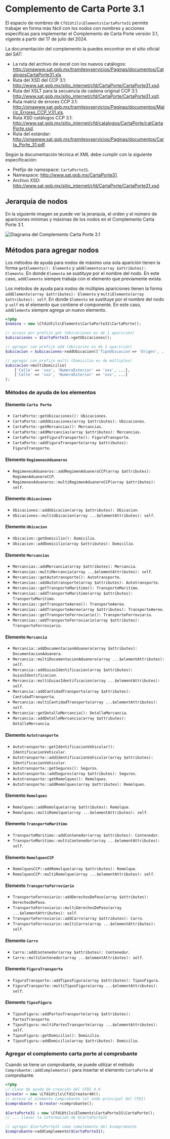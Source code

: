 # Complemento de Carta Porte 3.1

El espacio de nombres de `CfdiUtils\Elements\CartaPorte31` permite trabajar en forma más fácil con los nodos
con nombres y acciones específicas para implementar el Complemento de Carta Porte versión 3.1, vigente a
partir del 17 de julio del 2024.

La documentación del complemento la puedes encontrar en el sitio oficial del SAT:

- La ruta del archivo de excel con los nuevos catálogos: <http://omawww.sat.gob.mx/tramitesyservicios/Paginas/documentos/CatalogosCartaPorte31.xls>.
- Ruta del XSD del CCP 3.1: <http://www.sat.gob.mx/sitio_internet/cfd/CartaPorte/CartaPorte31.xsd>.
- Ruta del XSLT para la secuencia de cadena original CCP 3.1: <http://www.sat.gob.mx/sitio_internet/cfd/CartaPorte/CartaPorte31.xslt>.
- Ruta matriz de errores CCP 3.1: <http://omawww.sat.gob.mx/tramitesyservicios/Paginas/documentos/Matriz_Errores_CCP_V31.xls>.
- Ruta XSD catálogos CCP 3.1: <http://www.sat.gob.mx/sitio_internet/cfd/catalogos/CartaPorte/catCartaPorte.xsd>.
- Ruta del estándar: <http://omawww.sat.gob.mx/tramitesyservicios/Paginas/documentos/Carta_Porte_31.pdf>.

Según la documentación técnica el XML debe cumplir con la siguiente especificación:

- Prefijo de namespace: `CartaPorte31`.
- Namespace: <http://www.sat.gob.mx/CartaPorte31>.
- Archivo XSD: <http://www.sat.gob.mx/sitio_internet/cfd/CartaPorte/CartaPorte31.xsd>.

## Jerarquía de nodos

En la siguiente imagen se puede ver la jerarquía, el orden y el número de apariciones mínimas y máximas de los nodos en el Complemento Carta Porte 3.1.

![Diagrama del Complemento Carta Porte 3.1](../_assets/diagrama-carta-porte-31.png)

## Métodos para agregar nodos

Los métodos de ayuda para nodos de máximo una sola aparición tienen la forma `getElemento(): Elemento`
y `addElemento(array $attributes): Elemento`. En donde `Elemento` se sustituye por el nombre del nodo.
En este caso, `addElemento` siempre trabaja con el elemento que previamente exista.

Los métodos de ayuda para nodos de múltiples apariciones tienen la forma `addElemento(array $attributes): Elemento`
y `multiElemento(array $attributes): self`. En donde `Elemento` se sustituye por el nombre del nodo y `self` es el
elemento que contiene el componente.
En este caso, `addElemento` siempre agrega un nuevo elemento.

```php
<?php
$nomina = new \CfdiUtils\Elements\CartaPorte31\CartaPorte();

// acceso por prefijo get (Ubicaciones es de 1 aparición)
$ubicaciones = $CartaPorte31->getUbicaciones();

// agregar con prefijo add (Ubicacion es de 1 aparición)
$ubicacion = $ubicaciones->addUbicacion(['TipoUbicacion'=> 'Origen', ...]);

// agregar con prefijo multi (Domicilio es de múltiples)
$ubicacion->multiDomicilio(
    ['Calle' => 'xxx', 'NumeroExterior' => 'xxx', ...],
    ['Calle' => 'xxx', 'NumeroExterior' => 'xxx', ...]
);
```

### Métodos de ayuda de los elementos

#### Elemento `Carta Porte`

- `CartaPorte::getUbicaciones(): Ubicaciones`.
- `CartaPorte::addUbicaciones(array $attributes): Ubicaciones`.
- `CartaPorte::getMercancias(): Mercancias`.
- `CartaPorte::addMercancias(array $attributes): Mercancias`.
- `CartaPorte::getFiguraTransporte(): FiguraTransporte`.
- `CartaPorte::addFiguraTransporte(array $attributes): FiguraTransporte`.

#### Elemento `RegimenesAduaneros`

- `RegimenesAduaneros::addRegimenAduaneroCCP(array $attributes): RegimenAduaneroCCP`.
- `RegimenesAduaneros::multiRegimenAduaneroCCP(array $attributes): self`.

#### Elemento `Ubicaciones`

- `Ubicaciones::addUbicacion(array $attributes): Ubicacion`.
- `Ubicaciones::multiUbicacion(array ...$elementAttributes): self`.

#### Elemento `Ubicacion`

- `Ubicacion::getDomicilio(): Domicilio`.
- `Ubicacion::addDomicilio(array $attributes): Domicilio`.

#### Elemento `Mercancias`

- `Mercancias::addMercancia(array $attributes): Mercancia`.
- `Mercancias::multiMercancia(array ...$elementAttributes): self`.
- `Mercancias::getAutotransporte(): Autotransporte`.
- `Mercancias::addAutotransporte(array $attributes): Autotransporte`.
- `Mercancias::getTransporteMaritimo(): TransporteMaritimo`.
- `Mercancias::addTransporteMaritimo(array $attributes): TransporteMaritimo`.
- `Mercancias::getTransporteAereo(): TransporteAereo`.
- `Mercancias::addTransporteAereo(array $attributes): TransporteAereo`.
- `Mercancias::getTransporteFerroviario(): TransporteFerroviario`.
- `Mercancias::addTransporteFerroviario(array $attributes): TransporteFerroviario`.

#### Elemento `Mercancia`

- `Mercancia::addDocumentacionAduanera(array $attributes): DocumentacionAduanera`.
- `Mercancia::multiDocumentacionAduanera(array ...$elementAttributes): self`.
- `Mercancia::addGuiasIdentificacion(array $attributes): GuiasIdentificacion`.
- `Mercancia::multiGuiasIdentificacion(array ...$elementAttributes): self`.
- `Mercancia::addCantidadTransporta(array $attributes): CantidadTransporta`.
- `Mercancia::multiCantidadTransporta(array ...$elementAttributes): self`.
- `Mercancia::getDetalleMercancia(): DetalleMercancia`.
- `Mercancia::addDetalleMercancia(array $attributes): DetalleMercancia`.

#### Elemento `Autotransporte`

- `Autotransporte::getIdentificacionVehicular(): IdentificacionVehicular`.
- `Autotransporte::addIdentificacionVehicular(array $attributes): IdentificacionVehicular`.
- `Autotransporte::getSeguros(): Seguros`.
- `Autotransporte::addSeguros(array $attributes): Seguros`.
- `Autotransporte::getRemolques(): Remolques`.
- `Autotransporte::addRemolques(array $attributes): Remolques`.

#### Elemento `Remolques`

- `Remolques::addRemolque(array $attributes): Remolque`.
- `Remolques::multiRemolque(array ...$elementAttributes): self`.

#### Elemento `TransporteMaritimo`

- `TransporteMaritimo::addContenedor(array $attributes): Contenedor`.
- `TransporteMaritimo::multiContenedor(array ...$elementAttributes): self`.

#### Elemento `RemolquesCCP`

- `RemolquesCCP::addRemolque(array $attributes): Remolque`.
- `RemolquesCCP::multiRemolque(array ...$elementAttributes): self`.

#### Elemento `TransporteFerroviario`

- `TransporteFerroviario::addDerechosDePaso(array $attributes): DerechosDePaso`.
- `TransporteFerroviario::multiDerechosDePaso(array ...$elementAttributes): self`.
- `TransporteFerroviario::addCarro(array $attributes): Carro`.
- `TransporteFerroviario::multiCarro(array ...$elementAttributes): self`.

#### Elemento `Carro`

- `Carro::addContenedor(array $attributes): Contenedor`.
- `Carro::multiContenedor(array ...$elementAttributes): self`.

#### Elemento `FiguraTransporte`

- `FiguraTransporte::addTiposFigura(array $attributes): TiposFigura`.
- `FiguraTransporte::multiTiposFigura(array ...$elementAttributes): self`.

#### Elemento `TiposFigura`

- `TiposFigura::addPartesTransporte(array $attributes): PartesTransporte`.
- `TiposFigura::multiPartesTransporte(array ...$elementAttributes): self`.
- `TiposFigura::getDomicilio(): Domicilio`.
- `TiposFigura::addDomicilio(array $attributes): Domicilio`.

### Agregar el complemento carta porte al comprobante

Cuando se tiene un comprobante, se puede utilizar el método `Comprobante::addComplemento()` para insertar
el elemento `CartaPorte` al comprobante.

```php
<?php
// clase de ayuda de creación del CFDI 4.0
$creator = new \CfdiUtils\CfdiCreator40();
// acceso al elemento Comprobante (el nodo principal del CFDI)
$comprobante = $creator->comprobante();
                     
$CartaPorte31 = new \CfdiUtils\Elements\CartaPorte31\CartaPorte();
// ... llenar la información de $CartaPorte31

// agregar $CartaPorte31 como complemento del $comprobante
$comprobante->addComplemento($CartaPorte31);
```
